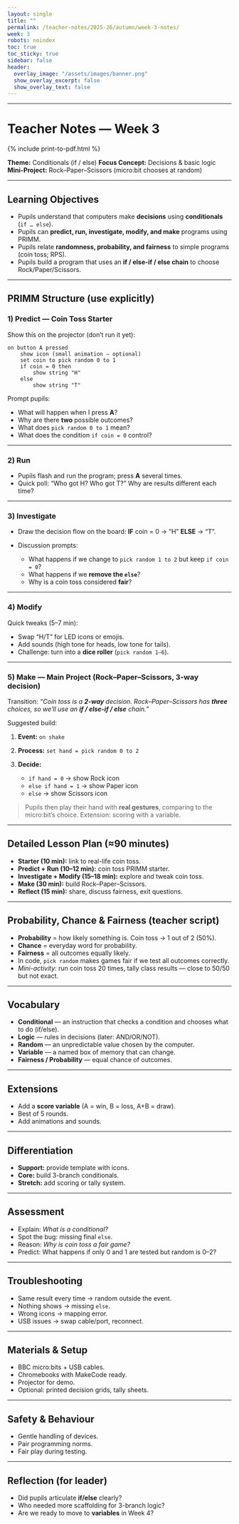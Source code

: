 ```yaml
---
layout: single
title: ""
permalink: /teacher-notes/2025-26/autumn/week-3-notes/
week: 3
robots: noindex
toc: true
toc_sticky: true
sidebar: false
header:
  overlay_image: "/assets/images/banner.png"
  show_overlay_excerpt: false
  show_overlay_text: false
---
```


--------------------------

# Teacher Notes — Week 3

{% include print-to-pdf.html %}

**Theme:** Conditionals (if / else)
**Focus Concept:** Decisions & basic logic
**Mini-Project:** Rock–Paper–Scissors (micro\:bit chooses at random)

---

## Learning Objectives

* Pupils understand that computers make **decisions** using **conditionals** (`if … else`).
* Pupils can **predict, run, investigate, modify, and make** programs using PRIMM.
* Pupils relate **randomness, probability, and fairness** to simple programs (coin toss; RPS).
* Pupils build a program that uses an **if / else-if / else chain** to choose Rock/Paper/Scissors.

---

## PRIMM Structure (use explicitly)

### 1) Predict — Coin Toss Starter

Show this on the projector (don’t run it yet):

```blocks
on button A pressed
    show icon (small animation – optional)
    set coin to pick random 0 to 1
    if coin = 0 then
        show string "H"
    else
        show string "T"
```

Prompt pupils:

* What will happen when I press **A**?
* Why are there **two** possible outcomes?
* What does `pick random 0 to 1` mean?
* What does the condition `if coin = 0` control?

---

### 2) Run

* Pupils flash and run the program; press **A** several times.
* Quick poll: “Who got H? Who got T?” Why are results different each time?

---

### 3) Investigate

* Draw the decision flow on the board:
  **IF** coin = 0 → “H” **ELSE** → “T”.
* Discussion prompts:

  * What happens if we change to `pick random 1 to 2` but keep `if coin = 0`?
  * What happens if we **remove the `else`**?
  * Why is a coin toss considered **fair**?

---

### 4) Modify

Quick tweaks (5–7 min):

* Swap “H/T” for LED icons or emojis.
* Add sounds (high tone for heads, low tone for tails).
* Challenge: turn into a **dice roller** (`pick random 1–6`).

---

### 5) Make — Main Project (Rock–Paper–Scissors, 3-way decision)

Transition: *“Coin toss is a **2-way** decision. Rock–Paper–Scissors has **three** choices, so we’ll use an **if / else-if / else** chain.”*

Suggested build:

1. **Event:** `on shake`
2. **Process:** `set hand = pick random 0 to 2`
3. **Decide:**

   * `if hand = 0` → show Rock icon
   * `else if hand = 1` → show Paper icon
   * `else` → show Scissors icon

> Pupils then play their hand with **real gestures**, comparing to the micro\:bit’s choice.
> Extension: scoring with a variable.

---

## Detailed Lesson Plan (≈90 minutes)

* **Starter (10 min):** link to real-life coin toss.
* **Predict + Run (10–12 min):** coin toss PRIMM starter.
* **Investigate + Modify (15–18 min):** explore and tweak coin toss.
* **Make (30 min):** build Rock–Paper–Scissors.
* **Reflect (15 min):** share, discuss fairness, exit questions.

---

## Probability, Chance & Fairness (teacher script)

* **Probability** = how likely something is. Coin toss → 1 out of 2 (50%).
* **Chance** = everyday word for probability.
* **Fairness** = all outcomes equally likely.
* In code, `pick random` makes games fair if we test all outcomes correctly.
* *Mini-activity:* run coin toss 20 times, tally class results — close to 50/50 but not exact.

---

## Vocabulary

* **Conditional** — an instruction that checks a condition and chooses what to do (if/else).
* **Logic** — rules in decisions (later: AND/OR/NOT).
* **Random** — an unpredictable value chosen by the computer.
* **Variable** — a named box of memory that can change.
* **Fairness / Probability** — equal chance of outcomes.

---

## Extensions

* Add a **score variable** (A = win, B = loss, A+B = draw).
* Best of 5 rounds.
* Add animations and sounds.

---

## Differentiation

* **Support:** provide template with icons.
* **Core:** build 3-branch conditionals.
* **Stretch:** add scoring or tally system.

---

## Assessment

* Explain: *What is a conditional?*
* Spot the bug: missing final `else`.
* Reason: *Why is coin toss a fair game?*
* Predict: What happens if only 0 and 1 are tested but random is 0–2?

---

## Troubleshooting

* Same result every time → random outside the event.
* Nothing shows → missing `else`.
* Wrong icons → mapping error.
* USB issues → swap cable/port, reconnect.

---

## Materials & Setup

* BBC micro\:bits + USB cables.
* Chromebooks with MakeCode ready.
* Projector for demo.
* Optional: printed decision grids, tally sheets.

---

## Safety & Behaviour

* Gentle handling of devices.
* Pair programming norms.
* Fair play during testing.

---

## Reflection (for leader)

* Did pupils articulate **if/else** clearly?
* Who needed more scaffolding for 3-branch logic?
* Are we ready to move to **variables** in Week 4?

